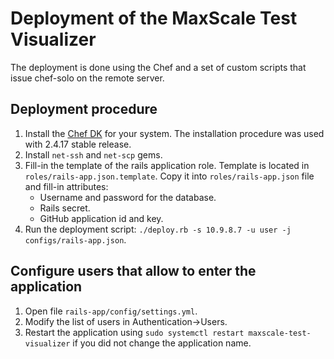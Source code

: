 # Deployment of the MaxScale Test Visualizer

The deployment is done using the Chef and a set of custom scripts that issue chef-solo on the remote server.

## Deployment procedure

1. Install the [Chef DK](https://downloads.chef.io/chefdk) for your system. The installation procedure was used with 2.4.17 stable release.
2. Install `net-ssh` and `net-scp` gems.
3. Fill-in the template of the rails application role. Template is located in `roles/rails-app.json.template`. Copy it into `roles/rails-app.json` file and fill-in attributes:
   * Username and password for the database.
   * Rails secret.
   * GitHub application id and key.
4. Run the deployment script: `./deploy.rb -s 10.9.8.7 -u user -j configs/rails-app.json`.

## Configure users that allow to enter the application

1. Open file `rails-app/config/settings.yml`.
2. Modify the list of users in Authentication->Users.
3. Restart the application using `sudo systemctl restart maxscale-test-visualizer` if you did not change the application name.
